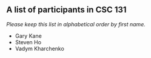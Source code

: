A list of participants in CSC 131
---------------------------------

*Please keep this list in alphabetical order by first name.*

* Gary Kane
* Steven Ho
* Vadym Kharchenko
